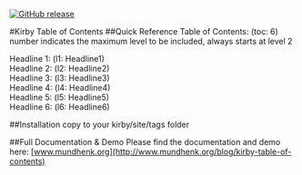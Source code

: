 [![GitHub release](https://img.shields.io/github/release/PhilippMundhenk/Kirby-Table-of-Contents.svg)](https://github.com/PhilippMundhenk/Kirby-Table-of-Contents/releases)

#Kirby Table of Contents
##Quick Reference
Table of Contents: (toc: 6)<br/>
number indicates the maximum level to be included, always starts at level 2

Headline 1: (l1: Headline1)<br/>
Headline 2: (l2: Headline2)<br/>
Headline 3: (l3: Headline3)<br/>
Headline 4: (l4: Headline4)<br/>
Headline 5: (l5: Headline5)<br/>
Headline 6: (l6: Headline6)

##Installation
copy to your kirby/site/tags folder

##Full Documentation & Demo
Please find the documentation and demo here: [www.mundhenk.org](http://www.mundhenk.org/blog/kirby-table-of-contents)